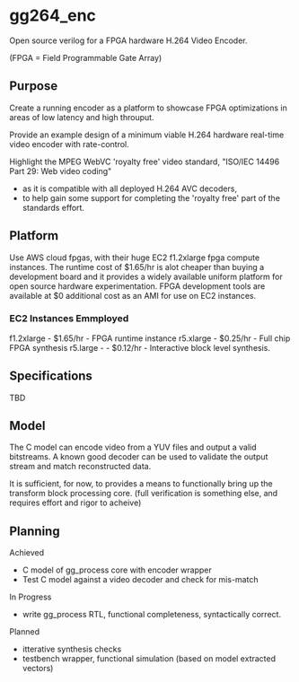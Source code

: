 # gg264_enc
Open source verilog for a FPGA hardware H.264 Video Encoder.

(FPGA = Field Programmable Gate Array)

## Purpose

Create a running encoder as a platform to showcase FPGA optimizations in areas of low latency and high throuput.

Provide an example design of a minimum viable H.264 hardware real-time video encoder with rate-control. 

Highlight the MPEG WebVC 'royalty free' video standard, "ISO/IEC 14496 Part 29: Web video coding"
- as it is compatible with all deployed H.264 AVC decoders, 
- to help gain some support for completing the 'royalty free' part of the standards effort.

## Platform
Use AWS cloud fpgas, with their huge EC2 f1.2xlarge fpga compute instances. 
The runtime cost of $1.65/hr is alot cheaper than buying a development board and
it provides a widely available uniform platform for open source hardware experimentation.
FPGA development tools are available at $0 additional cost as an AMI for use on EC2 instances.

### EC2 Instances Emmployed
f1.2xlarge - $1.65/hr - FPGA runtime instance
r5.xlarge - $0.25/hr - Full chip FPGA synthesis 
r5.large - - $0.12/hr - Interactive block level synthesis.

## Specifications
TBD

## Model
The C model can encode video from a YUV files and output a valid bitstreams.
A known good decoder can be used to validate the output stream and match reconstructed data.
 
It is sufficient, for now, to provides a means to functionally bring up the transform block processing core.
(full verification is something else, and requires effort and rigor to acheive)

## Planning

Achieved
- C model of gg_process core with encoder wrapper
- Test C model against a video decoder and check for mis-match

In Progress
- write gg_process RTL, functional completeness, syntactically correct.

Planned
- itterative synthesis checks
- testbench wrapper, functional simulation (based on model extracted vectors)

